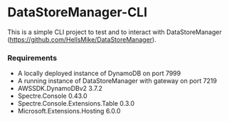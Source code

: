 # DataStoreManager-CLI

This is a simple CLI project to test and to interact with DataStoreManager (https://github.com/HellsMike/DataStoreManager).

### Requirements
- A locally deployed instance of DynamoDB on port 7999
- A running instance of DataStoreManager with gateway on port 7219
- AWSSDK.DynamoDBv2 3.7.2
- Spectre.Console 0.43.0
- Spectre.Console.Extensions.Table 0.3.0
- Microsoft.Extensions.Hosting 6.0.0
